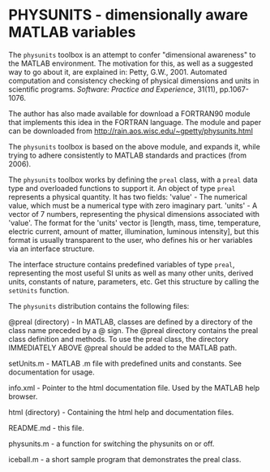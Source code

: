 # PHYSUNITS - dimensionally aware MATLAB variables 

The `physunits` toolbox is an attempt to confer "dimensional awareness" to the
MATLAB environment. The motivation for this, as well as a suggested way to go
about it, are explained in: Petty, G.W., 2001. Automated computation and
consistency checking of physical dimensions and units in scientific programs.
_Software: Practice and Experience_, 31(11), pp.1067-1076.

The author has also made available for download a FORTRAN90 module that
implements this idea in the FORTRAN language. The module and paper can be
downloaded from http://rain.aos.wisc.edu/~gpetty/physunits.html

The `physunits` toolbox is based on the above module, and expands it, while trying
to adhere consistently to MATLAB standards and practices (from 2006).

The `physunits` toolbox works by defining the `preal` class, with a `preal` data type
and overloaded functions to support it. An object of type `preal` represents a
physical quantity. It has two fields: 'value' - The numerical value, which must be
a numerical type with zero imaginary part. 'units' - A vector of 7 numbers,
representing the physical dimensions associated with 'value'. The format for the
'units' vector is [length, mass, time, temperature, electric current, amount of
matter, illumination, luminous intensity], but this format is usually transparent
to the user, who defines his or her variables via an interface structure.

The interface structure contains predefined variables of type `preal`, representing
the most useful SI units as well as many other units, derived units, constants of
nature, parameters, etc. Get this structure by calling the `setUnits` function.

The `physunits` distribution contains the following files:

@preal (directory) -
In MATLAB, classes are defined by a directory of the class name
preceded by a @ sign. The @preal directory contains the preal class
definition and methods. To use the preal class, the directory
IMMEDIATELY ABOVE @preal should be added to the MATLAB path.

setUnits.m -
MATLAB .m file with predefined units and constants. See documentation
for usage.

info.xml - Pointer to the html documentation file. Used by the MATLAB
help browser.

html (directory) -
Containing the html help and documentation files.

README.md - this file.

physunits.m - a function for switching the physunits on or off.

iceball.m - a short sample program that demonstrates the preal class.

